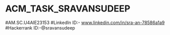 # ACM_TASK_SRAVANSUDEEP 
#AM.SC.U4AIE23153
#LinkedIn ID:- www.linkedin.com/in/sra-an-78586a1a9
#Hackerrank ID:-@sravansudeep
